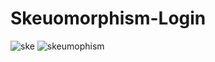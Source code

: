 # Skeuomorphism-Login

![ske](https://github.com/user-attachments/assets/ac89fd56-c509-4cf9-bd20-19e4fde8c9b7)
![skeumophism](https://github.com/user-attachments/assets/93a0cbce-0406-4d76-a4ec-e8491f7e5652)
